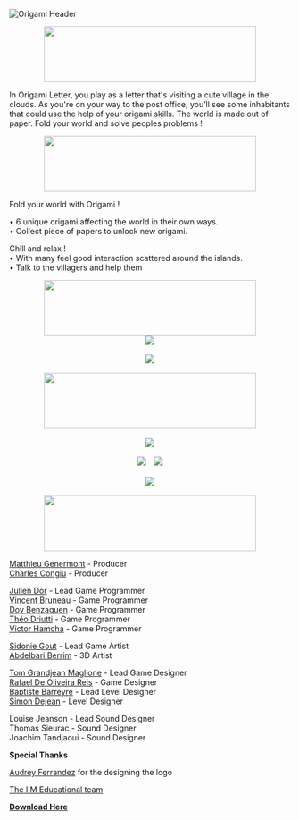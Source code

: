 ![Origami Header](https://img.itch.zone/aW1nLzQ4MTA1MDcuanBn/original/Gb86xf.jpg "Origami Village")
<div align="center"> <img src="https://img.itch.zone/aW1nLzQ4MTY3NjMucG5n/original/5IeWH0.png" width="380" height="100" /> </div>

In Origami Letter, you play as a letter that's visiting a cute village in the clouds. 
As you're on your way to the post office, you’ll see some inhabitants that could use the help of your origami skills.
The world is made out of paper. Fold your world and solve peoples problems !

<div align="center"> <img src="https://img.itch.zone/aW1nLzQ4MTY3NjYucG5n/original/CxssjW.png" width="380" height="100" /> </div>

Fold your world with Origami ! <br />

• 6 unique origami affecting the world in their own ways. <br />
• Collect piece of papers to unlock new origami. <br />

Chill and relax ! <br />
• With many feel good interaction scattered around the islands.<br />
• Talk to the villagers and help them <br />

<div align="center"> <img src="https://img.itch.zone/aW1nLzQ4MTY3NzIucG5n/original/PsZXtY.png" width="380" height="100" /> </div>
<div align="center"> <img src="https://img.itch.zone/aW1nLzQ4NDM5MTQucG5n/original/%2BT78rV.png" /> </div> <br />
<div align="center"> <img src="https://img.itch.zone/aW1nLzQ4NDM5MTUucG5n/original/UlqjBk.png" /> </div> <br />

<div align="center"> <img src="https://img.itch.zone/aW1nLzQ4MTY3NjcucG5n/original/kpkMdb.png" width="380" height="100" /> </div> <br />
<div align="center"> <img src="https://img.itch.zone/aW1nLzQ4MTY3NDIuZ2lm/original/9hpZ4T.gif" /> </div> <br />
<div align="center"> <img src="https://img.itch.zone/aW1nLzQ4MTg0NzQuZ2lm/original/WWNZLZ.gif" />
<img style="margin-left:10px" src="https://img.itch.zone/aW1nLzQ4MTg0ODQuZ2lm/original/mSqbUk.gif" /> </div> <br />
<div align="center"> <img src="https://img.itch.zone/aW1nLzQ4MTY4MTYucG5n/original/2i%2BQZ%2F.png" /> </div> <br />

<div align="center"> <img src="https://img.itch.zone/aW1nLzQ4MTY3NzMucG5n/original/UdACmW.png" width="380" height="100" /> </div>

[Matthieu Genermont](https://mat-gnr.itch.io/) - Producer <br />
[Charles Congiu](https://www.linkedin.com/in/charles-congiu/) - Producer <br />

[Julien Dor](https://sweatgun.itch.io/) - Lead Game Programmer <br />
[Vincent Bruneau](https://furyn.itch.io/) - Game Programmer <br />
[Dov Benzaquen](https://dov-benzaquen.itch.io/) - Game Programmer <br />
[Théo Driutti](https://itch.io/profile/theodriutti) - Game Programmer <br />
[Victor Hamcha](https://itch.io/profile/vickki) - Game Programmer <br />

[Sidonie Gout](https://sidonie_go.artstation.com/) - Lead Game Artist <br />
[Abdelbari Berrim](https://www.artstation.com/berrim) - 3D Artist <br />

[Tom Grandjean Maglione](https://tom-grandjean-maglione.itch.io/) - Lead Game Designer <br />
[Rafael De Oliveira Reis](https://laefar.itch.io/) - Game Designer <br />
[Baptiste Barreyre](https://baptistebarreyre.wixsite.com/portfolio) - Lead Level Designer <br />
[Simon Dejean](https://simon-dejean.itch.io/) - Level Designer <br />

Louise Jeanson - Lead Sound Designer <br />
Thomas Sieurac - Sound Designer <br />
Joachim Tandjaoui - Sound Designer <br />

**Special Thanks** <br />

[Audrey Ferrandez](https://www.artstation.com/stairwaytoevean) for the designing the logo <br />

[The IIM Educational team](https://iimjv.itch.io/) <br />

[**Download Here**](https://tom-grandjean-maglione.itch.io/origami-village) <br />

